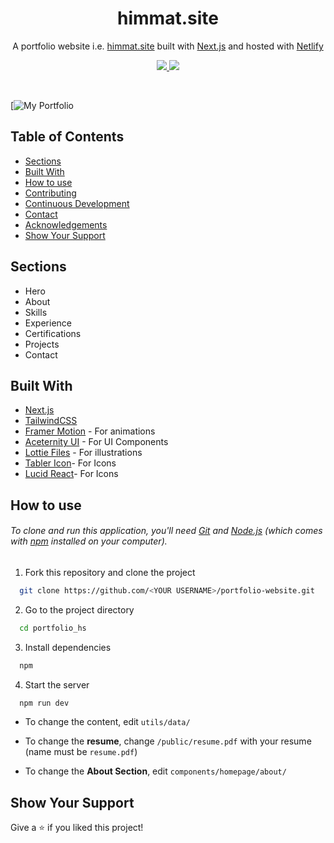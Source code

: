 <h1 align="center">
  himmat.site
</h1>
<p align="center">
  A portfolio website i.e. <a href="https://himmat.site" target="_blank">himmat.site</a> built with <a href="https://nextjs.org/" target="_blank">Next.js</a> and hosted with <a href="https://netlify.com/" target="_blank">Netlify</a>
</p>

<p align="center">
  <a href="https://choosealicense.com/licenses/mit/">
    <img src="https://img.shields.io/badge/License-MIT-brightgreen"/ >
  </a>
  <img src="https://img.shields.io/badge/Version-1.0.0-blue"/ >
</p>

<br>

[![My Portfolio](./public/images/preview.png)

## Table of Contents

- [Sections](#sections)
- [Built With](#built-with)
- [How to use](#how-to-use)
- [Contributing](#contributing)
- [Continuous Development](#continuous-development)
- [Contact](#contact)
- [Acknowledgements](#acknowledgements)
- [Show Your Support](#show-your-support)

## Sections

- Hero
- About
- Skills
- Experience
- Certifications
- Projects
- Contact

## Built With

- [Next.js](https://nextjs.org/)
- [TailwindCSS](https://tailwindcss.com/)
- [Framer Motion](https://www.framer.com/motion/) - For animations
- [Aceternity UI](https://ui.aceternity.com/) - For UI Components
- [Lottie Files](https://lottiefiles.com/) - For illustrations
- [Tabler Icon](https://tabler.io/icons)- For Icons
- [Lucid React](https://lucide.dev/icons/)- For Icons

## How to use

###### To clone and run this application, you'll need [Git](https://git-scm.com) and [Node.js](https://nodejs.org/en/download/) (which comes with [npm](https://www.npmjs.com/) installed on your computer).

1. Fork this repository and clone the project

```bash
  git clone https://github.com/<YOUR USERNAME>/portfolio-website.git
```

2. Go to the project directory

```bash
  cd portfolio_hs
```

3. Install dependencies

```bash
  npm
```

4. Start the server

```bash
  npm run dev
```

- To change the content, edit `utils/data/`

- To change the **resume**, change `/public/resume.pdf` with your resume (name must be `resume.pdf`)

- To change the **About Section**, edit `components/homepage/about/`



## Show Your Support

Give a ⭐️ if you liked this project!
